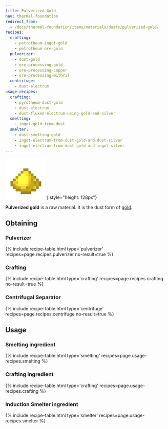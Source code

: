 ```yaml
---
title: Pulverized Gold
nav: thermal-foundation
redirect_from:
  - /docs/thermal-foundation/items/materials/dusts/pulverized-gold/
recipes:
  crafting:
    - petrotheum-ingot-gold
    - petrotheum-ore-gold
  pulverizer:
    - dust-gold
    - ore-processing-gold
    - ore-processing-copper
    - ore-processing-mithril
  centrifuge:
    - dust-electrum
usage-recipes:
  crafting:
    - pyrotheum-dust-gold
    - dust-electrum
    - dust-fluxed-electrum-using-gold-and-silver
  smelting:
    - ingot-gold-from-dust
  smelter:
    - dust-smelting-gold
    - ingot-electrum-from-dust-gold-and-dust-silver
    - ingot-electrum-from-dust-gold-and-ingot-silver
---
```


![Pulverized gold](/assets/images/thermal-foundation/dust-gold.png){:style="height: 128px"}


**Pulverized gold** is a raw material. It is the dust form of
[gold](https://minecraft.gamepedia.com/Gold_Ingot).


Obtaining
---------

### Pulverizer
{% include recipe-table.html type='pulverizer' recipes=page.recipes.pulverizer no-result=true %}

### Crafting
{% include recipe-table.html type='crafting' recipes=page.recipes.crafting no-result=true %}

### Centrifugal Separator
{% include recipe-table.html type='centrifuge' recipes=page.recipes.centrifuge no-result=true %}


Usage
-----

### Smelting ingredient
{% include recipe-table.html type='smelting' recipes=page.usage-recipes.smelting %}

### Crafting ingredient
{% include recipe-table.html type='crafting' recipes=page.usage-recipes.crafting %}

### Induction Smelter ingredient
{% include recipe-table.html type='smelter' recipes=page.usage-recipes.smelter %}
